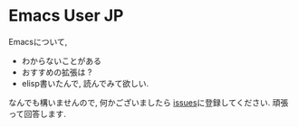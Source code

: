 # Emacs User JP

Emacsについて,

* わからないことがある
* おすすめの拡張は ?
* elisp書いたんで, 読んでみて欲しい.

なんでも構いませんので, 何かございましたら [issues](https://github.com/emacs-jp/emacs-jp.github.com/issues)に登録してください. 頑張って回答します.
